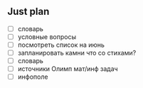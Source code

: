 ## Just plan
- [ ] словарь
- [ ] условные вопросы
- [ ] посмотреть список на июнь
- [ ] запланировать камни что со стихами?
- [ ] словарь
- [ ] источники Олимп мат/инф задач
- [ ] инфополе
